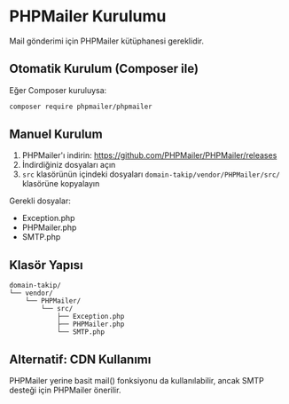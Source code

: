 # PHPMailer Kurulumu

Mail gönderimi için PHPMailer kütüphanesi gereklidir.

## Otomatik Kurulum (Composer ile)

Eğer Composer kuruluysa:

```bash
composer require phpmailer/phpmailer
```

## Manuel Kurulum

1. PHPMailer'ı indirin: https://github.com/PHPMailer/PHPMailer/releases
2. İndirdiğiniz dosyaları açın
3. `src` klasörünün içindeki dosyaları `domain-takip/vendor/PHPMailer/src/` klasörüne kopyalayın

Gerekli dosyalar:
- Exception.php
- PHPMailer.php
- SMTP.php

## Klasör Yapısı

```
domain-takip/
└── vendor/
    └── PHPMailer/
        └── src/
            ├── Exception.php
            ├── PHPMailer.php
            └── SMTP.php
```

## Alternatif: CDN Kullanımı

PHPMailer yerine basit mail() fonksiyonu da kullanılabilir, ancak SMTP desteği için PHPMailer önerilir.